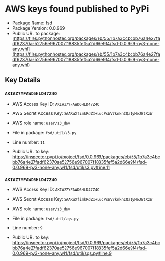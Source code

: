 # AWS keys found published to PyPi

* Package Name: fsd
* Package Version: 0.0.969
* Public URL to package: [https://files.pythonhosted.org/packages/eb/55/1b7a3c4bcbb76a4e27fadf62370ae52756e967007f18835fef5a2d66e9f4/fsd-0.0.969-py3-none-any.whl](https://files.pythonhosted.org/packages/eb/55/1b7a3c4bcbb76a4e27fadf62370ae52756e967007f18835fef5a2d66e9f4/fsd-0.0.969-py3-none-any.whl)

## Key Details

### `AKIAZ7YFAWD6HLD47Z4O`

* AWS Access Key ID: `AKIAZ7YFAWD6HLD47Z4O`
* AWS Secret Access Key: `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` 
* AWS role name: `user/s3_dev`
* File in package: `fsd/util/s3.py`
* Line number: `11`

* Public URL to key: https://inspector.pypi.io/project/fsd/0.0.969/packages/eb/55/1b7a3c4bcbb76a4e27fadf62370ae52756e967007f18835fef5a2d66e9f4/fsd-0.0.969-py3-none-any.whl/fsd/util/s3.py#line.11



### `AKIAZ7YFAWD6HLD47Z4O`

* AWS Access Key ID: `AKIAZ7YFAWD6HLD47Z4O`
* AWS Secret Access Key: `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` 
* AWS role name: `user/s3_dev`
* File in package: `fsd/util/sqs.py`
* Line number: `9`

* Public URL to key: https://inspector.pypi.io/project/fsd/0.0.969/packages/eb/55/1b7a3c4bcbb76a4e27fadf62370ae52756e967007f18835fef5a2d66e9f4/fsd-0.0.969-py3-none-any.whl/fsd/util/sqs.py#line.9


